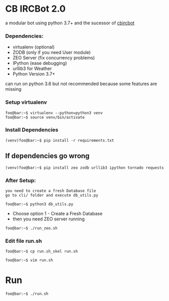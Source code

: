 # CB IRCBot 2.0
a modular bot using python 3.7+
and the sucessor of [cbircbot](https://github.com/ryonagana/cbircbot)

### Dependencies:
- virtualenv (optional)
- ZODB (only if you need User module)
- ZEO Server (fix concurrency problems)
- IPython (ease debugging)
- urllib3 for Weather
- Python Version 3.7+

can run on python 3.6 but not recommended because some features are missing

### Setup virtualenv
```console
foo@bar:~$ virtualenv --python=python3 venv
foo@bar:~$ source venv/bin/activate
```
### Install Dependencies
```console
(venv)foo@bar:~$ pip install -r requirements.txt 
```
## If dependencies go wrong
```console
(venv)foo@bar:~$ pip install zeo zodb urllib3 ipython tornado requests  
```

### After Setup:
    you need to create a fresh Database file
    go to cli/ folder and execute db_utils.py

```console
foo@bar:~$ python3 db_utils.py
```
- Choose option 1 - Create a Fresh Database
- then you need ZEO server running


```console
foo@bar:~$ ./run_zeo.sh
```


### Edit file run.sh 

```console
foo@bar:~$ cp run.sh_skel run.sh
```

```console
foo@bar:~$ vim run.sh
```

# Run
```console
foo@bar:~$ ./run.sh
```
